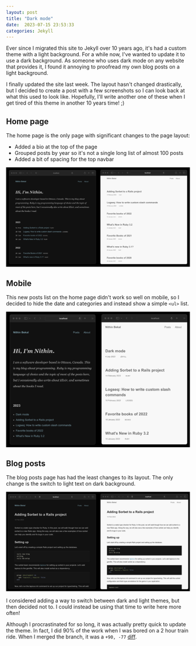 ```yaml
---
layout: post
title: "Dark mode"
date:  2023-07-15 23:53:33
categories: Jekyll
---
```


Ever since I migrated this site to Jekyll
over 10 years ago,
it's had a custom theme
with a light background.
For a while now,
I've wanted to update it
to use a dark background.
As someone who uses dark mode
on any website that provides it,
I found it annoying to proofread
my own blog posts on a light background.

I finally updated the site last week.
The layout hasn't changed drastically,
but I decided to create a post
with a few screenshots
so I can look back
at what this used to look like.
Hopefully, I'll write another one of these
when I get tired of this theme
in another 10 years time! ;)

## Home page

The home page is the only page
with significant changes
to the page layout:

- Added a bio at the top of the page
- Grouped posts by year so it's not a single long list of almost 100 posts
- Added a bit of spacing for the top navbar

![Home page comparison](/images/dark-mode-theme-vs-light-mode-home-page.png)

## Mobile

This new posts list on the home page
didn't work so well on mobile,
so I decided to hide the date and categories
and instead show a simple `<ul>` list.

![Mobile comparison](/images/dark-mode-theme-vs-light-mode-mobile.png)

## Blog posts

The blog posts page has had the least changes to its layout.
The only change is the switch to light text on dark background.

![Blog post comparison](/images/dark-mode-theme-vs-light-mode-post.png)

I considered adding a way to switch
between dark and light themes,
but then decided not to.
I could instead be using that time
to write here more often!

Although I procrastinated for so long,
it was actually pretty quick to update the theme.
In fact, I did 90% of the work
when I was bored on a 2 hour train ride.
When I merged the branch,
it was a `+90, -77` [diff](https://github.com/nithinbekal/nithinbekal.github.io/pull/25).
